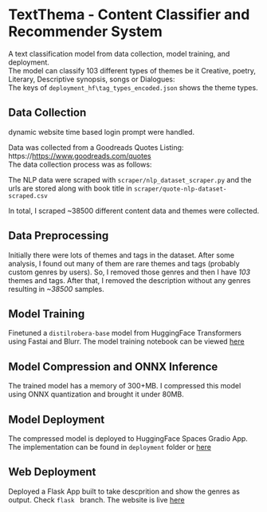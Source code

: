 # TextThema - Content Classifier and Recommender System

A text classification model from data collection, model training, and deployment. <br/>
The model can classify 103 different types of themes be it Creative, poetry, Literary, Descriptive synopsis, songs or Dialogues:<br/>The keys of `deployment_hf\tag_types_encoded.json` shows the theme types.

 ## Data Collection

dynamic website time based login prompt were handled.

Data was collected from a Goodreads Quotes Listing: https://https://www.goodreads.com/quotes <br/>The data collection process was as follows: 

The NLP data were scraped with `scraper/nlp_dataset_scraper.py` and the urls are stored along with book title in `scraper/quote-nlp-dataset-scraped.csv`

In total, I scraped ~38500 different content data and themes were collected. 



## Data Preprocessing

Initially there were lots of themes and tags in the dataset. After some analysis, I found out many of them are rare themes and tags (probably custom genres by users). So, I removed those genres and then I have *103* themes and tags. After that, I removed the description without any genres resulting in *~38500* samples.

## Model Training

Finetuned a `distilrobera-base` model from HuggingFace Transformers using Fastai and Blurr. The model training notebook can be viewed [here](https://github.com/msi1427/MultiLabel-Book-Genre-Classifier/blob/main/notebooks/multilabel_text_classification.ipynb)

## Model Compression and ONNX Inference

The trained model has a memory of 300+MB. I compressed this model using ONNX quantization and brought it under 80MB. 

## Model Deployment

The compressed model is deployed to HuggingFace Spaces Gradio App. The implementation can be found in `deployment` folder or [here](https://huggingface.co/spaces/tanvir-ishraq/quote-text-style-classifierr) 

<!-- <img src = "deployment/gradio_app.PNG" width="800" height="400"> -->

## Web Deployment
Deployed a Flask App built to take descprition and show the genres as output. Check `flask ` branch. The website is live [here](https://textthema-multi-classifier.onrender.com/) 

<!-- <img src = "deployment/flask_app_home.PNG" width="800" height="400">
<img src = "deployment/flask_app_results.PNG" width="800" height="200"> -->






<!-- # MultiLabel-Book-Genre-Classifier

A text classification model from data collection, model training, and deployment. <br/>
The model can classify 141 different types of book genres <br/>The keys of `deployment\genre_types_encoded.json` shows the book genres

 ## Data Collection

Data was collected from a Goodreads Website Listing: https://www.goodreads.com/list/show/264.Books_That_Everyone_Should_Read_At_Least_Once <br/>The data collection process is divided into 2 steps:

1. **Book URL Scraping:** The book urls were scraped with `scraper\book_url_scraper.py` and the urls are stored along with book title in `scraper\book_urls.csv`
2. **Book Details Scraping:** Using the urls, book description and genres are scraped with `scraper\book_details_scraper.py` and they are stored in `data\book_detils.csv`

In total, I scraped 6,313 book details

## Data Preprocessing

Initially there were *640* different genres in the dataset. After some analysis, I found out *499* of them are rare (probably custom genres by users). So, I removed those genres and then I have *141* genres. After that, I removed the description without any genres resulting in *6,104* samples.

## Model Training

Finetuned a `distilrobera-base` model from HuggingFace Transformers using Fastai and Blurr. The model training notebook can be viewed [here](https://github.com/msi1427/MultiLabel-Book-Genre-Classifier/blob/main/notebooks/multilabel_text_classification.ipynb)

## Model Compression and ONNX Inference

The trained model has a memory of 300+MB. I compressed this model using ONNX quantization and brought it under 80MB. 

## Model Deployment

The compressed model is deployed to HuggingFace Spaces Gradio App. The implementation can be found in `deployment` folder or [here](https://huggingface.co/spaces/msideadman/multilabel-book-genre-classifier) 

<img src = "deployment/gradio_app.PNG" width="800" height="400">

## Web Deployment
Deployed a Flask App built to take descprition and show the genres as output. Check `flask ` branch. The website is live [here](https://multilabel-book-genre-classifier.onrender.com) 

<img src = "deployment/flask_app_home.PNG" width="800" height="400">
<img src = "deployment/flask_app_results.PNG" width="800" height="200"> -->
